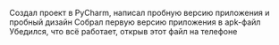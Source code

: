 Создал проект в PyCharm, написал пробную версию приложения и пробный дизайн
Собрал первую версию приложения в apk-файл
Убедился, что всё работает, открыв этот файл на телефоне
